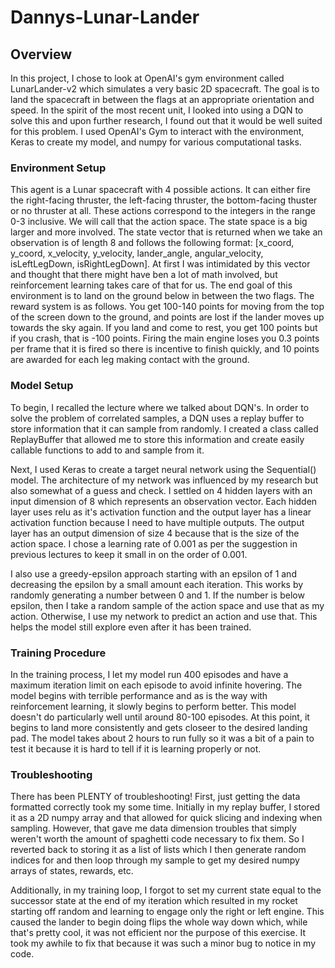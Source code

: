 # Dannys-Lunar-Lander

## Overview

In this project, I chose to look at OpenAI's gym environment called LunarLander-v2 which simulates a very basic 2D spacecraft. The goal is to land the spacecraft in between the flags at an appropriate orientation and speed. In the spirit of the most recent unit, I looked into using a DQN to solve this and upon further research, I found out that it would be well suited for this problem. I used OpenAI's Gym to interact with the environment, Keras to create my model, and numpy for various computational tasks.

### Environment Setup
This agent is a Lunar spacecraft with 4 possible actions. It can either fire the right-facing thruster, the left-facing thruster, the bottom-facing thuster or no thruster at all. These actions correspond to the integers in the range 0-3 inclusive. We will call that the action space. The state space is a big larger and more involved. The state vector that is returned when we take an observation is of length 8 and follows the following format: [x_coord, y_coord, x_velocity, y_velocity, lander_angle, angular_velocity, isLeftLegDown, isRightLegDown]. At first I was intimidated by this vector and thought that there might have ben a lot of math involved, but reinforcement learning takes care of that for us. The end goal of this environment is to land on the ground below in between the two flags. The reward system is as follows. You get 100-140 points for moving from the top of the screen down to the ground, and points are lost if the lander moves up towards the sky again. If you land and come to rest, you get 100 points but if you crash, that is -100 points. Firing the main engine loses you 0.3 points per frame that it is fired so there is incentive to finish quickly, and 10 points are awarded for each leg making contact with the ground. 

### Model Setup
To begin, I recalled the lecture where we talked about DQN's. In order to solve the problem of correlated samples, a DQN uses a replay buffer to store information that it can sample from randomly. I created a class called ReplayBuffer that allowed me to store this information and create easily callable functions to add to and sample from it. 

Next, I used Keras to create a target neural network using the Sequential() model. The architecture of my network was influenced by my research but also somewhat of a guess and check. I settled on 4 hidden layers with an input dimension of 8 which represents an observation vector. Each hidden layer uses relu as it's activation function and the output layer has a linear activation function because I need to have multiple outputs. The output layer has an output dimension of size 4 because that is the size of the action space. I chose a learning rate of 0.001 as per the suggestion in previous lectures to keep it small in on the order of 0.001.

I also use a greedy-epsilon approach starting with an epsilon of 1 and decreasing the epsilon by a small amount each iteration. This works by randomly generating a number between 0 and 1. If the number is below epsilon, then I take a random sample of the action space and use that as my action. Otherwise, I use my network to predict an action and use that. This helps the model still explore even after it has been trained. 

### Training Procedure
In the training process, I let my model run 400 episodes and have a maximum iteration limit on each episode to avoid infinite hovering. The model begins with terrible performance and as is the way with reinforcement learning, it slowly begins to perform better. This model doesn't do particularly well until around 80-100 episodes. At this point, it begins to land more consistently and gets closeer to the desired landing pad. The model takes about 2 hours to run fully so it was a bit of a pain to test it because it is hard to tell if it is learning properly or not. 

### Troubleshooting
There has been PLENTY of troubleshooting! First, just getting the data formatted correctly took my some time. Initially in my replay buffer, I stored it as a 2D numpy array and that allowed for quick slicing and indexing when sampling. However, that gave me data dimension troubles that simply weren't worth the amount of spaghetti code necessary to fix them. So I reverted back to storing it as a list of lists which I then generate random indices for and then loop through my sample to get my desired numpy arrays of states, rewards, etc.

Additionally, in my training loop, I forgot to set my current state equal to the successor state at the end of my iteration which resulted in my rocket starting off random and learning to engage only the right or left engine. This caused the lander to begin doing flips the whole way down which, while that's pretty cool, it was not efficient nor the purpose of this exercise. It took my awhile to fix that because it was such a minor bug to notice in my code.
